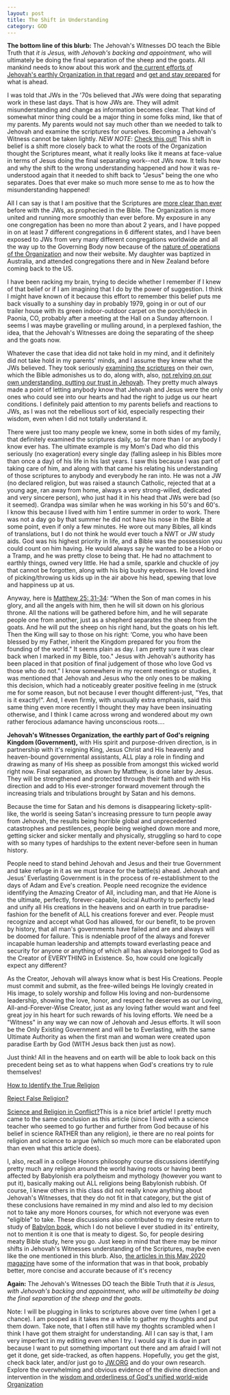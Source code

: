```yaml
---
layout: post
title: The Shift in Understanding
category: GOD
---
```


**The bottom line of this blurb:** The Jehovah's Witnesses DO teach the Bible Truth that *it is Jesus, with Jehovah's backing and appointment,* who will ultimately be doing the final separation of the sheep and the goats. All mankind needs to know about this work and [the current efforts of Jehovah's earthly Organization in that regard](https://wol.jw.org/en/wol/d/r1/lp-e/1997489) and [get and stay prepared](https://www.jw.org/en/library/bible/study-bible/books/matthew/25/#v40025013) for what is ahead. 

I was told that JWs in the '70s believed that JWs were doing that separating work in these last days. That is how JWs are. They will admit misunderstanding and change as information becomes clear. That kind of somewhat minor thing could be a major thing in some folks mind, like that of my parents. My parents would not say much other than we needed to talk to Jehovah and examine the scriptures for ourselves. Becoming a Jehovah's Witness cannot be taken lightly. *NEW NOTE*: [Check this out!](https://wol.jw.org/en/wol/d/r1/lp-e/1101993014?q=separate+sheep+from+goats&p=par) This shift in belief is a shift more closely back to what the roots of the Organization thought the Scriptures meant, what it really looks like it means at face-value in terms of Jesus doing the final separating work--not JWs now. It tells how and why the shift to the wrong understanding happened and how it was re-understood again that it needed to shift back to "Jesus" being the one who separates. Does that ever make so much more sense to me as to how the misunderstanding happened!

All I can say is that I am positive that the Scriptures are [more clear than ever](https://www.jw.org/en/library/bible/study-bible/books/daniel/12/#v27012004) before with the JWs, as prophecied in the Bible. The Organization is more united and running more smoothly than ever before. My exposure in any one congregation has been no more than about 2 years, and I have  popped in on at least 7 different congregations in 6 different states, and I have been exposed to JWs from very many different congregations worldwide and all the way up to the Governing Body now because of the [nature of operations of the Organization](https://wol.jw.org/en/wol/d/r1/lp-e/1101993018!) and now their website. My daughter was baptized in Australia, and attended congregations there and in New Zealand before coming back to the US.

I have been racking my brain, trying to decide whether I remember if I knew of that belief or if I am imagining that I do by the power of suggestion. I think I might have known of it because this effort to remember this belief puts me back visually to a sunshiny day in probably 1979, going in or out of our trailer house with its green indoor-outdoor carpet on the porch/deck in Paonia, CO, probably after a meeting at the Hall on a Sunday afternoon. I seems I was maybe gravelling or mulling around, in a perplexed fashion, the idea, that the Jehovah's Witnesses are doing the separating of the sheep and the goats now.

Whatever the case that idea did not take hold in my mind, and it definitely did not take hold in my parents' minds, and I assume they knew what the JWs believed. They took seriously [examining the scriptures](https://www.jw.org/en/library/bible/study-bible/books/acts/17/#v44017011) on their own, which the Bible admonishes us to do, along with, also, [not relying on our own understanding, putting our trust in Jehovah](https://www.jw.org/en/library/bible/study-bible/books/proverbs/3/#v20003005). They pretty much always made a point of letting anybody know that Jehovah and Jesus were the only ones who could see into our hearts and had the right to judge us our heart conditions. I definitely paid attention to my parents beliefs and reactions to JWs, as I was not the rebellious sort of kid, especially respecting their wisdom, even when I did not totally understand it.

There were just too many people we knew, some in both sides of my family, that definitely examined the scriptures daily, so far more than I or anybody I know ever has. The ultimate example is my Mom's Dad who did this seriously (no exageration) every single day (falling asleep in his Bibles more than once a day) of his life in his last years. I saw this because I was part of taking care of him, and along with that came his relating his understanding of those scriptures to anybody and everybody he ran into. He was not a JW (no declared religion, but was raised a staunch Catholic, rejected that at a young age, ran away from home, always a very strong-willed, dedicated and very sincere person), who just had it in his head that JWs were bad (so it seemed). Grandpa was similar when he was working in his 50's and 60's. I know this because I lived with him 1 entire summer in order to work. There was not a day go by that summer he did not have his nose in the Bible at some point, even if only a few minutes. He wore out many Bibles, all kinds of translations, but I do not think he would ever touch a NWT or JW study aids. God was his highest priority in life, and a Bible was the possession you could count on him having. He would always say he wanted to be a Hobo or a Tramp, and he was pretty close to being that. He had no attachment to earthly things, owned very little. He had a smile, sparkle and chuckle of joy that cannot be forgotten, along with his big bushy eyebrows. He loved kind of picking/throwing us kids up in the air above his head, spewing that love and happiness up at us.

Anyway, here is [Matthew 25: 31-34](https://www.jw.org/en/library/bible/study-bible/books/matthew/25/#v40025031-v40025034): “When the Son of man comes in his glory, and all the angels with him, then he will sit down on his glorious throne. All the nations will be gathered before him, and he will separate people one from another, just as a shepherd separates the sheep from the goats. And he will put the sheep on his right hand, but the goats on his left. Then the King will say to those on his right: ‘Come, you who have been blessed by my Father, inherit the Kingdom prepared for you from the founding of the world." It seems plain as day. I am pretty sure it was clear back when I marked in my Bible, too." Jesus with Jehovah's authority has been placed in that position of final judgement of those who love God vs those who do not." I know somewhere in my recent meetings or studies, it was mentioned that Jehovah and Jesus who the only ones to be making this decision, which had a noticeably greater positive feeling in me (struck me for some reason, but not because I ever thought different-just, "Yes, that is it exactly!". And, I even firmly, with unusually extra emphasis, said this same thing even more recently I thought they may have been insinuating otherwise, and I think I came across wrong and wondered about my own rather ferocious adamance having unconscious roots.... 

**Jehovah's Witnesses Organization, the earthly part of God's reigning Kingdom (Government),** with His spirit and purpose-driven direction, is in partnership with it's reigning King, Jesus Christ and His heavenly and heaven-bound governmental assistants, ALL play a role in finding and drawing as many of His sheep as possible from amongst this wicked world right now. Final separation, as shown by Matthew, is done later by Jesus. They will be strengthened and protected through their faith and with His direction and add to His ever-stronger forward movement through the increasing trials and tribulations brought by Satan and his demons.

Because the time for Satan and his demons is disappearing lickety-split-like, the world is seeing Satan's increasing pressure to turn people away from Jehovah, the results being horrible global and unprecedented catastrophes and pestilences, people being weighed down more and more, getting sicker and sicker mentally and physically, struggling so hard to cope with so many types of hardships to the extent never-before seen in human history. 

People need to stand behind Jehovah and Jesus and their true Government and take refuge in it as we must brace for the battle(s) ahead. Jehovah and Jesus' Everlasting Government is in the process of re-establishment to the days of Adam and Eve's creation. People need recognize the evidence identifying the Amazing Creator of All, including man, and that He Alone is the ultimate, perfectly, forever-capable, locical Authority to perfectly lead and unify all His creations in the heavens and on earth in true paradise-fashion for the benefit of ALL his creations forever and ever.  People must recognize and accept what God has allowed, for our benefit, to be proven by history, that all man's governments have failed and are and always will be doomed for failure. This is ndeniable proof of the always and forever incapable human leadership and attempts toward everlasting peace and security for anyone or anything of which all has always belonged to God as the Creator of EVERYTHING in Existence. So, how could one logically expect any different?

As the Creator, Jehovah will always know what is best His Creations. People must commit and submit, as the free-willed beings He lovingly created in His image, to solely worship and follow His loving and non-burdensome leadership, showing the love, honor, and respect he deserves as our Loving, All-and-Forever-Wise Creator, just as any loving father would want and feel great joy in his heart for such rewards of his loving efforts. We need be a "Witness" in any way we can now of Jehovah and Jesus efforts. It will soon be the Only Existing Government and will be to Everlasting, with the same Ultimate Authority as when the first man and woman were created upon paradise Earth by God (WITH Jesus back then just as now).

Just think! All in the heavens and on earth will be able to look back on this precedent being set as to what happens when God's creations try to rule themselves!

[How to Identify the True Religion](https://wol.jw.org/en/wol/d/r1/lp-e/1101968014) 

[Reject False Religion?](https://www.jw.org/en/library/books/gods-friend/reject-false-religion/)

[Science and Religion in Conflict?](https://www.jw.org/en/library/magazines/g20020608/Science-and-Religion-The-Conflict/)This is a nice brief article! I pretty much came to the same conclusion as this article (since I lived with a science teacher who seemed to go further and further from God because of his belief in science RATHER than any religion), ie there are no real points for religion and science to argue (which so much more can be elaborated upon than even what this article does).

I, also, recall in a college Honors philosophy course discussions identifying pretty much any religion around the world having roots or having been affected by Babylonish era polytheism and mythology (however you want to put it), basically making out ALL religions being Babylonish rubbish. Of course, I knew others in this class did not really know anything about Jehovah's Witnesses, that they do not fit in that category, but the gist of these conclusions have remained in my mind and also led to my decision not to take any more Honors courses, for which not everyone was even "eligible" to take. These discussions also contributed to my desire return to study of [Babylon book](http://www.strictlygenteel.co.uk/index.html), which I do not believe I ever studied in its' entireity, not to mention it is one that is meaty to digest. So, for people desiring meaty Bible study, here you go. Just keep in mind that there may be minor shifts in Jehovah's Witnesses understanding of the Scriptures, maybe even like the one mentioned in this blurb. Also, [the articles in this May 2020 magazine](https://www.jw.org/en/library/magazines/watchtower-study-may-2020/) have some of the information that was in that book, probably better, more concise and accurate because of it's recency

**Again:** The Jehovah's Witnesses DO teach the Bible Truth that *it is Jesus, with Jehovah's backing and appointment, who will be ultimatelhy be doing the final separation of the sheep and the goats*.

Note: I will be plugging in links to scriptures above over time (when I get a chance). I am pooped as it takes me a while to gather my thoughts and put them down. Take note, that I often still have my thoghts scrambled when I think I have got them straight for understanding. All I can say is that, I am very imperfect in my editing even when I try. I would say it is due in part because I want to put something important out there and am afraid I will not get it done, get side-tracked, as often happens. Hopefully, you get the gist, check back later, and/or just go to [JW.ORG](https://www.jw.org/) and do your own research. Explore the overwhelming and obvious evidence of the divine direction and intervention in the [wisdom and orderliness of God's unified world-wide Organization](https://wol.jw.org/en/wol/d/r1/lp-e/1101993018!)